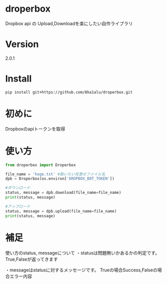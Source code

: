 # droperbox
Dropbox api の Upload,Downloadを楽にしたい自作ライブラリ

# Version
2.0.1

# Install
```pip install git+https://github.com/8ka1alu/droperbox.git```

# 初めに
Dropboxのapiトークンを取得

# 使い方
```python
from droperbox import Droperbox

file_name = 'hoge.txt' #扱いたい任意のファイル名
dpb = Droperbox(os.environ['DROPBOX_BOT_TOKEN'])

#ダウンロード
status, message = dpb.download(file_name=file_name)
print(status, message)

#アップロード
status, message = dpb.upload(file_name=file_name)
print(status, message)
```
# 補足
使い方のstatus, messageについて
・statusは問題無いかあるかの判定です。
True,Falseが返ってきます

・messageはstatusに対するメッセージです。
Trueの場合Success,Falseの場合エラー内容
